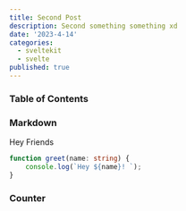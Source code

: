 ```yaml
---
title: Second Post
description: Second something something xd
date: '2023-4-14'
categories: 
  - sveltekit
  - svelte
published: true
---
```


<script>
  import Counter from "../components/counter.svelte"
</script>


### Table of Contents

### Markdown

Hey Friends

```ts
function greet(name: string) {
	console.log(`Hey ${name}! `);
}
```


### Counter

<Counter/>
